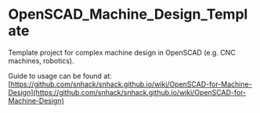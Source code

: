 # OpenSCAD_Machine_Design_Template

Template project for complex machine design in OpenSCAD (e.g. CNC machines, robotics).

Guide to usage can be found at:
[https://github.com/snhack/snhack.github.io/wiki/OpenSCAD-for-Machine-Design](https://github.com/snhack/snhack.github.io/wiki/OpenSCAD-for-Machine-Design)

